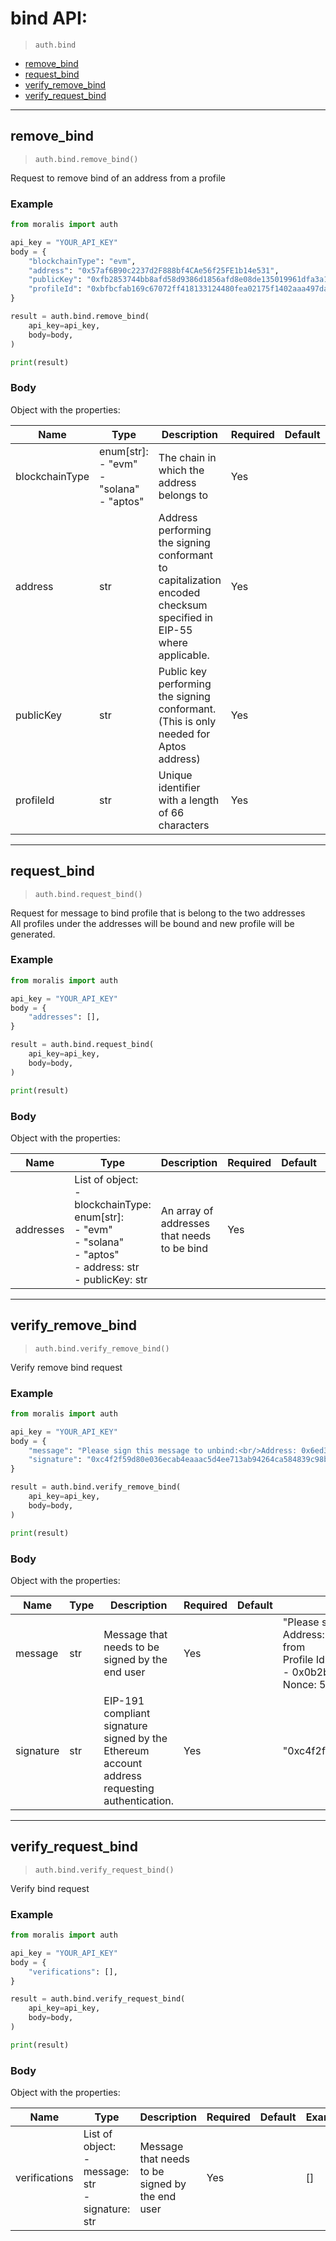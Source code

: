 # bind API:

> `auth.bind`

- [remove_bind](#remove_bind)
- [request_bind](#request_bind)
- [verify_remove_bind](#verify_remove_bind)
- [verify_request_bind](#verify_request_bind)


---
## remove_bind

> `auth.bind.remove_bind()`

Request to remove bind of an address from a profile

### Example
```python
from moralis import auth

api_key = "YOUR_API_KEY"
body = {
    "blockchainType": "evm", 
    "address": "0x57af6B90c2237d2F888bf4CAe56f25FE1b14e531", 
    "publicKey": "0xfb2853744bb8afd58d9386d1856afd8e08de135019961dfa3a10d8c9bf83b99d", 
    "profileId": "0xbfbcfab169c67072ff418133124480fea02175f1402aaa497daa4fd09026b0e1", 
}

result = auth.bind.remove_bind(
    api_key=api_key,
    body=body,
)

print(result)

```

### Body
Object with the properties:

| Name | Type | Description | Required | Default | Example |
|------|------|-------------|----------|---------|---------|
| blockchainType | enum[str]: <br/>- "evm"<br/>- "solana"<br/>- "aptos" | The chain in which the address belongs to | Yes |  | "evm" |
| address | str | Address performing the signing conformant to capitalization encoded checksum specified in EIP-55 where applicable. | Yes |  | "0x57af6B90c2237d2F888bf4CAe56f25FE1b14e531" |
| publicKey | str | Public key performing the signing conformant. (This is only needed for Aptos address) | Yes |  | "0xfb2853744bb8afd58d9386d1856afd8e08de135019961dfa3a10d8c9bf83b99d" |
| profileId | str | Unique identifier with a length of 66 characters | Yes |  | "0xbfbcfab169c67072ff418133124480fea02175f1402aaa497daa4fd09026b0e1" |


---
## request_bind

> `auth.bind.request_bind()`

Request for message to bind profile that is belong to the two addresses<br>
        All profiles under the addresses will be bound and new profile will be generated.


### Example
```python
from moralis import auth

api_key = "YOUR_API_KEY"
body = {
    "addresses": [], 
}

result = auth.bind.request_bind(
    api_key=api_key,
    body=body,
)

print(result)

```

### Body
Object with the properties:

| Name | Type | Description | Required | Default | Example |
|------|------|-------------|----------|---------|---------|
| addresses | List of object: <br/> - blockchainType: enum[str]: <br/>- "evm"<br/>- "solana"<br/>- "aptos"<br/> - address: str<br/> - publicKey: str | An array of addresses that needs to be bind | Yes |  | [] |


---
## verify_remove_bind

> `auth.bind.verify_remove_bind()`

Verify remove bind request

### Example
```python
from moralis import auth

api_key = "YOUR_API_KEY"
body = {
    "message": "Please sign this message to unbind:<br/>Address: 0x6ed338bcB610640e81465FCfb9894DDfA354Cc91<br/>from<br/>Profile Id:<br/>- 0x0b2bbac1251651c0cbbdbbb29fed5a03adc8b05a2a9eb10a02aaa489b9c1f8ff<br/>Nonce: 5pXWu7aGkY2J7II0X", 
    "signature": "0xc4f2f59d80e036ecab4eaaac5d4ee713ab94264ca584839c98b5743c4f6777322038225a4bc1e0f13b8382166816737369f26bd66f0479cfa80d4c52c02eb2cb1b", 
}

result = auth.bind.verify_remove_bind(
    api_key=api_key,
    body=body,
)

print(result)

```

### Body
Object with the properties:

| Name | Type | Description | Required | Default | Example |
|------|------|-------------|----------|---------|---------|
| message | str | Message that needs to be signed by the end user | Yes |  | "Please sign this message to unbind:<br/>Address: 0x6ed338bcB610640e81465FCfb9894DDfA354Cc91<br/>from<br/>Profile Id:<br/>- 0x0b2bbac1251651c0cbbdbbb29fed5a03adc8b05a2a9eb10a02aaa489b9c1f8ff<br/>Nonce: 5pXWu7aGkY2J7II0X" |
| signature | str | EIP-191 compliant signature signed by the Ethereum account address requesting authentication. | Yes |  | "0xc4f2f59d80e036ecab4eaaac5d4ee713ab94264ca584839c98b5743c4f6777322038225a4bc1e0f13b8382166816737369f26bd66f0479cfa80d4c52c02eb2cb1b" |


---
## verify_request_bind

> `auth.bind.verify_request_bind()`

Verify bind request

### Example
```python
from moralis import auth

api_key = "YOUR_API_KEY"
body = {
    "verifications": [], 
}

result = auth.bind.verify_request_bind(
    api_key=api_key,
    body=body,
)

print(result)

```

### Body
Object with the properties:

| Name | Type | Description | Required | Default | Example |
|------|------|-------------|----------|---------|---------|
| verifications | List of object: <br/> - message: str<br/> - signature: str | Message that needs to be signed by the end user | Yes |  | [] |




